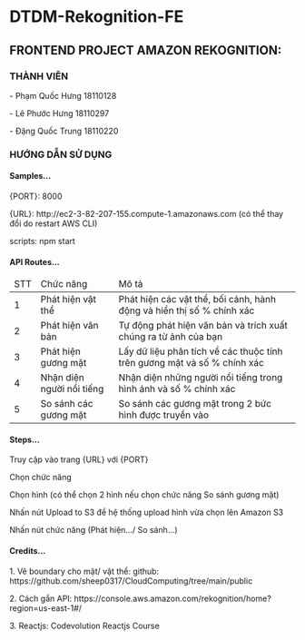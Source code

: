 # DTDM-Rekognition-FE

<h2>FRONTEND PROJECT AMAZON REKOGNITION:</h2>
<h3>THÀNH VIÊN</h3>
<p>- Phạm Quốc Hưng 18110128</p>
<p>- Lê Phước Hưng 18110297</p>
<p>- Đặng Quốc Trung 18110220</p>
<h3>HƯỚNG DẪN SỬ DỤNG</h3>
<h4>Samples...</h4>
<p>{PORT}: 8000</p>
<p>{URL}: http://ec2-3-82-207-155.compute-1.amazonaws.com (có thể thay đổi do restart AWS CLI)</p>
<p>scripts: npm start</p>
<h4>API Routes...</h4>
<table>
  <thead>
    <tr>
      <td>STT</td>
      <td>Chức năng</td>
      <td>Mô tả</td>
    </tr>
  </thead>
  <tbody>
    <tr>
      <td>1</td>
      <td>Phát hiện vật thể</td>
      <td>Phát hiện các vật thể, bối cảnh, hành động và hiển thị số % chính xác</td>
    </tr>
    <tr>
      <td>2</td>
      <td>Phát hiện văn bản</td>
      <td>Tự động phát hiện văn bản và trích xuất chúng ra từ ảnh của bạn</td>
    </tr>
    <tr>
      <td>3</td>
      <td>Phát hiện gương mặt</td>
      <td>Lấy dữ liệu phân tích về các thuộc tính trên gương mặt và số % chính xác</td>
    </tr>
    <tr>
      <td>4</td>
      <td>Nhận diện người nổi tiếng</td>
      <td>Nhận diện những người nổi tiếng trong hình ảnh và số % chính xác</td>
    </tr>
    <tr>
      <td>5</td>
      <td>So sánh các gương mặt</td>
      <td>So sánh các gương mặt trong 2 bức hình được truyền vào</td>
    </tr>
  </tbody>
</table>
<h4>Steps...</h4>
<p>Truy cập vào trang {URL} với {PORT}</p>
<p>Chọn chức năng</p>
<p>Chọn hình (có thể chọn 2 hình nếu chọn chức năng So sánh gương mặt)</p>
<p>Nhấn nút Upload to S3 để hệ thống upload hình vừa chọn lên Amazon S3</p>
<p>Nhấn nút chức năng (Phát hiện.../ So sánh...)</p>
<h4>Credits...</h4>
<p>1. Vẽ boundary cho mặt/ vật thể: github: https://github.com/sheep0317/CloudComputing/tree/main/public</p>
<p>2. Cách gắn API: https://console.aws.amazon.com/rekognition/home?region=us-east-1#/</p>
<p>3. Reactjs: Codevolution Reactjs Course</p>
